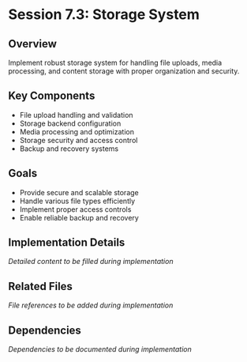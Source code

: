 # Session 7.3: Storage System

## Overview
Implement robust storage system for handling file uploads, media processing, and content storage with proper organization and security.

## Key Components
- File upload handling and validation
- Storage backend configuration
- Media processing and optimization
- Storage security and access control
- Backup and recovery systems

## Goals
- Provide secure and scalable storage
- Handle various file types efficiently
- Implement proper access controls
- Enable reliable backup and recovery

## Implementation Details
*Detailed content to be filled during implementation*

## Related Files
*File references to be added during implementation*

## Dependencies
*Dependencies to be documented during implementation*